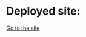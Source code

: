 # Deployed site:
<a href = 'https://angeltech90.github.io/TailwindCSS-AlpineJS/'>Go to the site</a>
